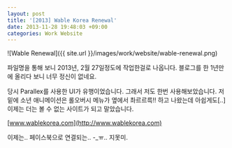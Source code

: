 ```yaml
---
layout: post
title: '[2013] Wable Korea Renewal'
date: 2013-11-28 19:48:03 +09:00
categories: Work Website
---
```


![Wable Renewal]({{ site.url }}/images/work/website/wable-renewal.png)

파일명을 통해 보니 2013년, 2월 27일정도에 작업한걸로 나옵니다. 블로그를 한 1년만에 올리다 보니 너무 정신이 없네요.

당시 Parallex를 사용한 UI가 유행이었습니다. 그래서 저도 한번 사용해보았습니다. 저 밑에 소년 애니메이션은 롤오버시 메뉴가 옆에서 촤르르륵!! 하고 나왔는데 아쉽게도[..] 이제는 더는 볼 수 없는 사이트가 되고 말았습니다.


[www.wablekorea.com](http://www.wablekorea.com)

이제는.. 페이스북으로 연결되는.. -_ㅠ.. 지못미.
